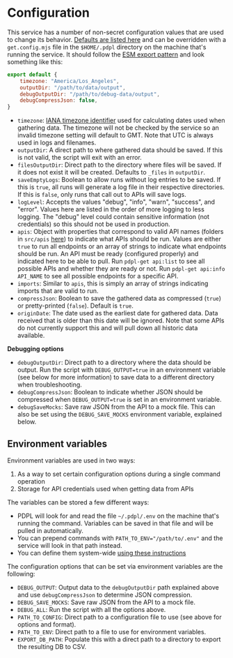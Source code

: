 # Configuration

This service has a number of non-secret configuration values that are used to change its behavior. [Defaults are listed here](https://github.com/PersonalDataPipeline/data-getter/blob/main/src/utils/config.ts#L40) and can be overridden with a `get.config.mjs` file in the `$HOME/.pdpl` directory on the machine that's running the service. It should follow the [ESM export pattern](https://nodejs.org/api/esm.html#introduction) and look something like this:

```js
export default {
	timezone: "America/Los_Angeles",
	outputDir: "/path/to/data/output",
	debugOutputDir: "/path/to/debug-data/output",
	debugCompressJson: false,
}
```

- `timezone`: [IANA timezone identifier](https://en.wikipedia.org/wiki/List_of_tz_database_time_zones) used for calculating dates used when gathering data. The timezone will not be checked by the service so an invalid timezone setting will default to GMT. Note that UTC is always used in logs and filenames. 
- `outputDir`: A direct path to where gathered data should be saved. If this is not valid, the script will exit with an error.
- `filesOutputDir`: Direct path to the directory where files will be saved. If it does not exist it will be created. Defaults to `_files` in `outputDir`.
- `saveEmptyLogs`: Boolean to allow runs without log entries to be saved. If this is `true`, all runs will generate a log file in their respective directories. If this is `false`, only runs that call out to APIs will save logs.
- `logLevel`: Accepts the values "debug", "info", "warn", "success", and "error". Values here are listed in the order of more logging to less logging. The "debug" level could contain sensitive information (not credentials) so this should not be used in production.
- `apis`: Object with properties that correspond to valid API names (folders in `src/apis` [here](https://github.com/PersonalDataPipeline/pdpl-get/tree/main/src/apis)) to indicate what APIs should be run. Values are either `true` to run all endpoints or an array of strings to indicate what endpoints should be run. An API must be ready (configured properly) and indicated here to be able to pull. Run `pdpl-get api:list` to see all possible APIs and whether they are ready or not. Run `pdpl-get api:info API_NAME` to see all possible endpoints for a specific API.
- `imports`: Similar to `apis`, this is simply an array of strings indicating imports that are valid to run. 
- `compressJson`: Boolean to save the gathered data as compressed (`true`) or pretty-printed (`false`). Default is `true`.
- `originDate`: The date used as the earliest date for gathered data. Data received that is older than this date will be ignored. Note that some APIs do not currently support this and will pull down all historic data available.

**Debugging options**

- `debugOutputDir`: Direct path to a directory where the data should be output. Run the script with `DEBUG_OUTPUT=true`  in an environment variable (see below for more information) to save data to a different directory when troubleshooting.
- `debugCompressJson`: Boolean to indicate whether JSON should be compressed when `DEBUG_OUTPUT=true`  is set in an environment variable. 
- `debugSaveMocks`: Save raw JSON from the API to a mock file. This can also be set using the `DEBUG_SAVE_MOCKS` environment variable, explained below.
## Environment variables

Environment variables are used in two ways:

1. As a way to set certain configuration options during a single command operation
2. Storage for API credentials used when getting data from APIs

The variables can be stored a few different ways:

- PDPL will look for and read the file `~/.pdpl/.env` on the machine that's running the command. Variables can be saved in that file and will be pulled in automatically.
- You can prepend commands with `PATH_TO_ENV="/path/to/.env"` and the service will look in that path instead.
- You can define them system-wide [using these instructions](https://www.twilio.com/en-us/blog/how-to-set-environment-variables-html)

The configuration options that can be set via environment variables are the following:

- `DEBUG_OUTPUT`: Output data to the `debugOutputDir` path explained above and use `debugCompressJson` to determine JSON compression.
- `DEBUG_SAVE_MOCKS`: Save raw JSON from the API to a mock file.
- `DEBUG_ALL`: Run the script with all the options above.
- `PATH_TO_CONFIG`: Direct path to a configuration file to use (see above for options and format).
- `PATH_TO_ENV`: Direct path to a file to use for environment variables.
- `EXPORT_DB_PATH`: Populate this with a direct path to a directory to export the resulting DB to CSV.
